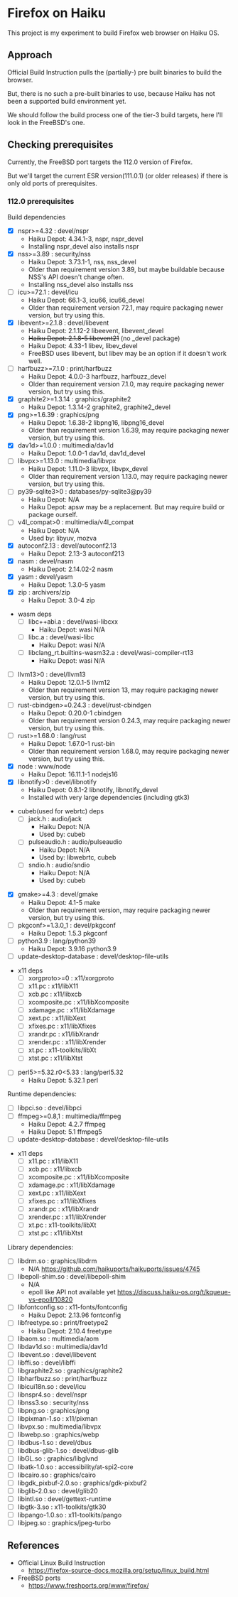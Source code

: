 # Firefox on Haiku

This project is my experiment to build Firefox web browser on Haiku OS.

## Approach

Official Build Instruction pulls the (partially-) pre built binaries to build the browser.

But, there is no such a pre-built binaries to use, because Haiku has not been a supported build environment yet.

We should follow the build process one of the tier-3 build targets, here I'll look in the FreeBSD's one.

## Checking prerequisites

Currently, the FreeBSD port targets the 112.0 version of Firefox.

But we'll target the current ESR version(111.0.1) (or older releases) if there is only old ports of prerequisites.

### 112.0 prerequisites

Build dependencies

* [x] nspr>=4.32 : devel/nspr
  * Haiku Depot: 4.34.1-3, nspr, nspr_devel
  * Installing nspr_devel also installs nspr
* [x] nss>=3.89 : security/nss
  * Haiku Depot: 3.73.1-1, nss, nss_devel
  * Older than requirement version 3.89, but maybe buildable because NSS's API doesn't change often.
  * Installing nss_devel also installs nss
* [ ] icu>=72.1 : devel/icu
  * Haiku Depot: 66.1-3, icu66, icu66_devel
  * Older than requirement version 72.1, may require packaging newer version, but try using this.
* [x] libevent>=2.1.8 : devel/libevent
  * Haiku Depot: 2.1.12-2 libeevent, libevent_devel
  * ~~Haiku Depot: 2.1.8-5 libevent21~~ (no _devel package)
  * Haiku Depot: 4.33-1 libev, libev_devel
  * FreeBSD uses libevent, but libev may be an option if it doesn't work well.
* [ ] harfbuzz>=7.1.0 : print/harfbuzz
  * Haiku Depot: 4.0.0-3 harfbuzz, harfbuzz_devel
  * Older than requirement version 7.1.0, may require packaging newer version, but try using this.
* [x] graphite2>=1.3.14 : graphics/graphite2
  * Haiku Depot: 1.3.14-2 graphite2, graphite2_devel
* [x] png>=1.6.39 : graphics/png
  * Haiku Depot: 1.6.38-2 libpng16, libpng16_devel
  * Older than requirement version 1.6.39, may require packaging newer version, but try using this.
* [x] dav1d>=1.0.0 : multimedia/dav1d
  * Haiku Depot: 1.0.0-1 dav1d, dav1d_devel
* [ ] libvpx>=1.13.0 : multimedia/libvpx
  * Haiku Depot: 1.11.0-3 libvpx, libvpx_devel
  * Older than requirement version 1.13.0, may require packaging newer version, but try using this.
* [ ] py39-sqlite3>0 : databases/py-sqlite3@py39
  * Haiku Depot: N/A
  * Haiku Depot: apsw may be a replacement. But may require build or package ourself.
* [ ] v4l_compat>0 : multimedia/v4l_compat
  * Haiku Depot: N/A
  * Used by: libyuv, mozva
* [x] autoconf2.13 : devel/autoconf2.13
  * Haiku Depot: 2.13-3 autoconf213
* [x] nasm : devel/nasm
  * Haiku Depot: 2.14.02-2 nasm
* [x] yasm : devel/yasm
  * Haiku Depot: 1.3.0-5 yasm
* [x] zip : archivers/zip
  * Haiku Depot: 3.0-4 zip
* wasm deps
  * [ ] libc++abi.a : devel/wasi-libcxx
    * Haiku Depot: wasi N/A
  * [ ] libc.a : devel/wasi-libc
    * Haiku Depot: wasi N/A
  * [ ] libclang_rt.builtins-wasm32.a : devel/wasi-compiler-rt13
    * Haiku Depot: wasi N/A
* [ ] llvm13>0 : devel/llvm13
  * Haiku Depot: 12.0.1-5 llvm12 
  * Older than requirement version 13, may require packaging newer version, but try using this.
* [ ] rust-cbindgen>=0.24.3 : devel/rust-cbindgen
  * Haiku Depot: 0.20.0-1 cbindgen
  * Older than requirement version 0.24.3, may require packaging newer version, but try using this.
* [ ] rust>=1.68.0 : lang/rust
  * Haiku Depot: 1.67.0-1 rust-bin
  * Older than requirement version 1.68.0, may require packaging newer version, but try using this.
* [x] node : www/node
  * Haiku Depot: 16.11.1-1 nodejs16
* [x] libnotify>0 : devel/libnotify
  * Haiku Depot: 0.8.1-2 libnotify, libnotify_devel
  * Installed with very large dependencies (including gtk3)
* cubeb(used for webrtc) deps
  * [ ] jack.h : audio/jack
    * Haiku Depot: N/A
    * Used by: cubeb
  * [ ] pulseaudio.h : audio/pulseaudio
    * Haiku Depot: N/A
    * Used by: libwebrtc, cubeb
  * [ ] sndio.h : audio/sndio
    * Haiku Depot: N/A
    * Used by: cubeb
* [x] gmake>=4.3 : devel/gmake
  * Haiku Depot: 4.1-5 make
  * Older than requirement version, may require packaging newer version, but try using this.
* [ ] pkgconf>=1.3.0_1 : devel/pkgconf
  * Haiku Depot: 1.5.3 pkgconf
* [ ] python3.9 : lang/python39
  * Haiku Depot: 3.9.16 python3.9
* [ ] update-desktop-database : devel/desktop-file-utils
* x11 deps
  * [ ] xorgproto>=0 : x11/xorgproto
  * [ ] x11.pc : x11/libX11
  * [ ] xcb.pc : x11/libxcb
  * [ ] xcomposite.pc : x11/libXcomposite
  * [ ] xdamage.pc : x11/libXdamage
  * [ ] xext.pc : x11/libXext
  * [ ] xfixes.pc : x11/libXfixes
  * [ ] xrandr.pc : x11/libXrandr
  * [ ] xrender.pc : x11/libXrender
  * [ ] xt.pc : x11-toolkits/libXt
  * [ ] xtst.pc : x11/libXtst
* [ ] perl5>=5.32.r0<5.33 : lang/perl5.32
  * Haiku Depot: 5.32.1 perl

Runtime dependencies:

* [ ] libpci.so : devel/libpci
* [ ] ffmpeg>=0.8,1 : multimedia/ffmpeg
  * Haiku Depot: 4.2.7 ffmpeg
  * Haiku Depot: 5.1 ffmpeg5
* [ ] update-desktop-database : devel/desktop-file-utils
* x11 deps
  * [ ] x11.pc : x11/libX11
  * [ ] xcb.pc : x11/libxcb
  * [ ] xcomposite.pc : x11/libXcomposite
  * [ ] xdamage.pc : x11/libXdamage
  * [ ] xext.pc : x11/libXext
  * [ ] xfixes.pc : x11/libXfixes
  * [ ] xrandr.pc : x11/libXrandr
  * [ ] xrender.pc : x11/libXrender
  * [ ] xt.pc : x11-toolkits/libXt
  * [ ] xtst.pc : x11/libXtst

Library dependencies:

* [ ] libdrm.so : graphics/libdrm
  * N/A https://github.com/haikuports/haikuports/issues/4745
* [ ] libepoll-shim.so : devel/libepoll-shim
  * N/A
  * epoll like API not available yet https://discuss.haiku-os.org/t/kqueue-vs-epoll/10820
* [ ] libfontconfig.so : x11-fonts/fontconfig
  * Haiku Depot: 2.13.96 fontconfig
* [ ] libfreetype.so : print/freetype2
  * Haiku Depot: 2.10.4 freetype
* [ ] libaom.so : multimedia/aom
* [ ] libdav1d.so : multimedia/dav1d
* [ ] libevent.so : devel/libevent
* [ ] libffi.so : devel/libffi
* [ ] libgraphite2.so : graphics/graphite2
* [ ] libharfbuzz.so : print/harfbuzz
* [ ] libicui18n.so : devel/icu
* [ ] libnspr4.so : devel/nspr
* [ ] libnss3.so : security/nss
* [ ] libpng.so : graphics/png
* [ ] libpixman-1.so : x11/pixman
* [ ] libvpx.so : multimedia/libvpx
* [ ] libwebp.so : graphics/webp
* [ ] libdbus-1.so : devel/dbus
* [ ] libdbus-glib-1.so : devel/dbus-glib
* [ ] libGL.so : graphics/libglvnd
* [ ] libatk-1.0.so : accessibility/at-spi2-core
* [ ] libcairo.so : graphics/cairo
* [ ] libgdk_pixbuf-2.0.so : graphics/gdk-pixbuf2
* [ ] libglib-2.0.so : devel/glib20
* [ ] libintl.so : devel/gettext-runtime
* [ ] libgtk-3.so : x11-toolkits/gtk30
* [ ] libpango-1.0.so : x11-toolkits/pango
* [ ] libjpeg.so : graphics/jpeg-turbo

## References

* Official Linux Build Instruction
  * https://firefox-source-docs.mozilla.org/setup/linux_build.html
* FreeBSD ports
  * https://www.freshports.org/www/firefox/
